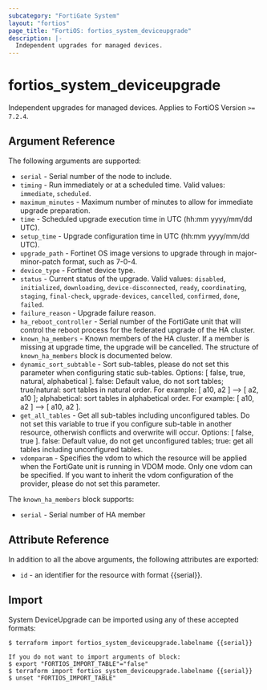 ```yaml
---
subcategory: "FortiGate System"
layout: "fortios"
page_title: "FortiOS: fortios_system_deviceupgrade"
description: |-
  Independent upgrades for managed devices.
---
```


# fortios_system_deviceupgrade
Independent upgrades for managed devices. Applies to FortiOS Version `>= 7.2.4`.

## Argument Reference

The following arguments are supported:

* `serial` - Serial number of the node to include.
* `timing` - Run immediately or at a scheduled time. Valid values: `immediate`, `scheduled`.
* `maximum_minutes` - Maximum number of minutes to allow for immediate upgrade preparation.
* `time` - Scheduled upgrade execution time in UTC (hh:mm yyyy/mm/dd UTC).
* `setup_time` - Upgrade configuration time in UTC (hh:mm yyyy/mm/dd UTC).
* `upgrade_path` - Fortinet OS image versions to upgrade through in major-minor-patch format, such as 7-0-4.
* `device_type` - Fortinet device type.
* `status` - Current status of the upgrade. Valid values: `disabled`, `initialized`, `downloading`, `device-disconnected`, `ready`, `coordinating`, `staging`, `final-check`, `upgrade-devices`, `cancelled`, `confirmed`, `done`, `failed`.
* `failure_reason` - Upgrade failure reason.
* `ha_reboot_controller` - Serial number of the FortiGate unit that will control the reboot process for the federated upgrade of the HA cluster.
* `known_ha_members` - Known members of the HA cluster. If a member is missing at upgrade time, the upgrade will be cancelled. The structure of `known_ha_members` block is documented below.
* `dynamic_sort_subtable` - Sort sub-tables, please do not set this parameter when configuring static sub-tables. Options: [ false, true, natural, alphabetical ]. false: Default value, do not sort tables; true/natural: sort tables in natural order. For example: [ a10, a2 ] --> [ a2, a10 ]; alphabetical: sort tables in alphabetical order. For example: [ a10, a2 ] --> [ a10, a2 ].
* `get_all_tables` - Get all sub-tables including unconfigured tables. Do not set this variable to true if you configure sub-table in another resource, otherwish conflicts and overwrite will occur. Options: [ false, true ]. false: Default value, do not get unconfigured tables; true: get all tables including unconfigured tables. 
* `vdomparam` - Specifies the vdom to which the resource will be applied when the FortiGate unit is running in VDOM mode. Only one vdom can be specified. If you want to inherit the vdom configuration of the provider, please do not set this parameter.

The `known_ha_members` block supports:

* `serial` - Serial number of HA member


## Attribute Reference

In addition to all the above arguments, the following attributes are exported:
* `id` - an identifier for the resource with format {{serial}}.

## Import

System DeviceUpgrade can be imported using any of these accepted formats:
```
$ terraform import fortios_system_deviceupgrade.labelname {{serial}}

If you do not want to import arguments of block:
$ export "FORTIOS_IMPORT_TABLE"="false"
$ terraform import fortios_system_deviceupgrade.labelname {{serial}}
$ unset "FORTIOS_IMPORT_TABLE"
```
